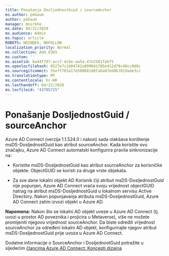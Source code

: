 ```yaml
---
title: Ponašanje DosljednostGuid / sourceAnchor
ms.author: pebaum
author: pebaum
manager: mnirkhe
ms.date: 04/21/2020
ms.audience: Admin
ms.topic: article
ROBOTS: NOINDEX, NOFOLLOW
localization_priority: Normal
ms.collection: Adm_O365
ms.custom: ''
ms.assetid: 6a44f797-acc7-4cbe-aa5a-47e2581fabf5
ms.openlocfilehash: 8527e7c2404742a999041f85ed12d78c48cc0d8c
ms.sourcegitcommit: 55eff703a17e500681d8fa6a87eb067019ade3cc
ms.translationtype: MT
ms.contentlocale: hr-HR
ms.lasthandoff: 04/22/2020
ms.locfileid: "43705725"
---
```

# <a name="consistencyguid--sourceanchor-behavior"></a>Ponašanje DosljednostGuid / sourceAnchor

Azure AD Connect (verzija 1.1.524.0 i nakon) sada olakšava korištenje msDS-DosljednostGuid kao atribut sourceAnchor. Kada koristite ovu značajku, Azure AD Connect automatski konfigurira pravila sinkronizacije na:
  
- Koristite msDS-DosljednostGuid kao atribut sourceAnchor za korisničke objekte. ObjectGUID se koristi za druge vrste objekata.
    
- Za sve dane lokalni objekt AD Korisnik čiji atribut msDS-DosljednostGuid nije popunjen, Azure AD Connect vraća svoju vrijednost objectGUID natrag na atribut msDS-DosljednostGuid u lokalnom servisu Active Directory. Nakon popunjavanja atributa msDS-DosljednostGuid, Azure AD Connect zatim izvozi objekt u Azure AD.
    
 **Napomena:** Nakon što se lokalni AD objekt uveze u Azure AD Connect (tj. uvozi u prostor AD poveznika i projicira u Metaverse), više ne možete promijeniti njegovu vrijednost sourceAnchor. Da biste odredili vrijednost sourceAnchor za određeni lokalni AD objekt, konfigurirajte njegov atribut msDS-DosljednostGuid prije uvoza u Azure AD Connect. 
  
Dodatne informacije o SourceAnchor i DosljednostGuid potražite u sljedećim [člancima Azure AD Connect: Koncepti dizajna](https://docs.microsoft.com/azure/active-directory/connect/active-directory-aadconnect-design-concepts)
  

